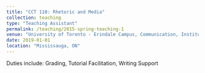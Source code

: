 ```yaml
---
title: "CCT 110: Rhetoric and Media"
collection: teaching
type: "Teaching Assistant"
permalink: /teaching/2015-spring-teaching-1
venue: "University of Toronto - Erindale Campus, Communication, Institute of Communication, Culture, Information & Technology"
date: 2019-01-01
location: "Mississauga, ON"
---
```

Duties include: Grading, Tutorial Facilitation, Writing Support
